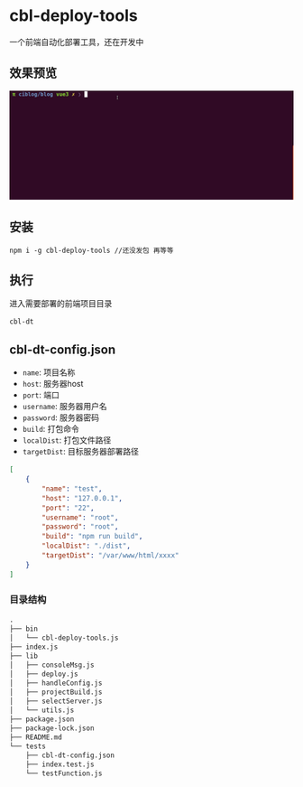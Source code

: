 # cbl-deploy-tools

一个前端自动化部署工具，还在开发中

## 效果预览

![预览](https://raw.githubusercontent.com/catbuli/picture/master/cbl-deploy-tools/cbl-deploy-tools-example.gif)

## 安装

```shell
npm i -g cbl-deploy-tools //还没发包 再等等
```

## 执行

进入需要部署的前端项目目录

```shell
cbl-dt
```

## cbl-dt-config.json

- `name`: 项目名称
- `host`: 服务器host
- `port`: 端口
- `username`: 服务器用户名
- `password`: 服务器密码
- `build`: 打包命令
- `localDist`: 打包文件路径
- `targetDist`: 目标服务器部署路径

```json
[
    {
        "name": "test",
        "host": "127.0.0.1",
        "port": "22",
        "username": "root",
        "password": "root",
        "build": "npm run build",
        "localDist": "./dist",
        "targetDist": "/var/www/html/xxxx"
    }
]
```

### 目录结构

```docs
.
├── bin
│   └── cbl-deploy-tools.js
├── index.js
├── lib
│   ├── consoleMsg.js
│   ├── deploy.js
│   ├── handleConfig.js
│   ├── projectBuild.js
│   ├── selectServer.js
│   └── utils.js
├── package.json
├── package-lock.json
├── README.md
└── tests
    ├── cbl-dt-config.json
    ├── index.test.js
    └── testFunction.js
```
